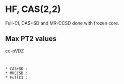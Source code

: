 HF, CAS(2,2)
============

Full-CI, CAS+SD and MR-CCSD done with frozen core.

Max PT2 values
--------------

cc-pVDZ
~~~~~~~


* CAS+SD : 
* MRCCSD : 
* FullCI : 


